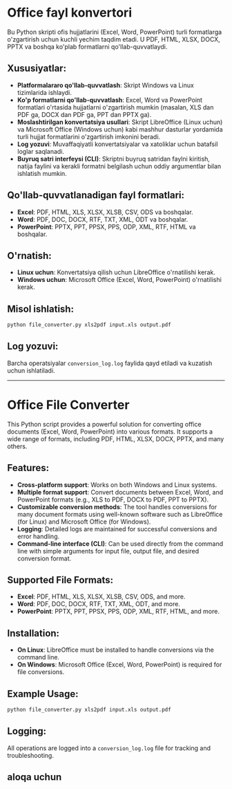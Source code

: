 
# Office fayl konvertori

Bu Python skripti ofis hujjatlarini (Excel, Word, PowerPoint) turli formatlarga o'zgartirish uchun kuchli yechim taqdim etadi. U PDF, HTML, XLSX, DOCX, PPTX va boshqa ko'plab formatlarni qo'llab-quvvatlaydi.

## Xususiyatlar:
- **Platformalararo qo'llab-quvvatlash**: Skript Windows va Linux tizimlarida ishlaydi.
- **Ko'p formatlarni qo'llab-quvvatlash**: Excel, Word va PowerPoint formatlari o'rtasida hujjatlarni o'zgartirish mumkin (masalan, XLS dan PDF ga, DOCX dan PDF ga, PPT dan PPTX ga).
- **Moslashtirilgan konvertatsiya usullari**: Skript LibreOffice (Linux uchun) va Microsoft Office (Windows uchun) kabi mashhur dasturlar yordamida turli hujjat formatlarini o'zgartirish imkonini beradi.
- **Log yozuvi**: Muvaffaqiyatli konvertatsiyalar va xatoliklar uchun batafsil loglar saqlanadi.
- **Buyruq satri interfeysi (CLI)**: Skriptni buyruq satridan faylni kiritish, natija faylini va kerakli formatni belgilash uchun oddiy argumentlar bilan ishlatish mumkin.

## Qo'llab-quvvatlanadigan fayl formatlari:
- **Excel**: PDF, HTML, XLS, XLSX, XLSB, CSV, ODS va boshqalar.
- **Word**: PDF, DOC, DOCX, RTF, TXT, XML, ODT va boshqalar.
- **PowerPoint**: PPTX, PPT, PPSX, PPS, ODP, XML, RTF, HTML va boshqalar.

## O'rnatish:
- **Linux uchun**: Konvertatsiya qilish uchun LibreOffice o'rnatilishi kerak.
- **Windows uchun**: Microsoft Office (Excel, Word, PowerPoint) o'rnatilishi kerak.

## Misol ishlatish:
```bash
python file_converter.py xls2pdf input.xls output.pdf
```

## Log yozuvi:
Barcha operatsiyalar `conversion_log.log` faylida qayd etiladi va kuzatish uchun ishlatiladi.

---

# Office File Converter

This Python script provides a powerful solution for converting office documents (Excel, Word, PowerPoint) into various formats. It supports a wide range of formats, including PDF, HTML, XLSX, DOCX, PPTX, and many others.

## Features:
- **Cross-platform support**: Works on both Windows and Linux systems.
- **Multiple format support**: Convert documents between Excel, Word, and PowerPoint formats (e.g., XLS to PDF, DOCX to PDF, PPT to PPTX).
- **Customizable conversion methods**: The tool handles conversions for many document formats using well-known software such as LibreOffice (for Linux) and Microsoft Office (for Windows).
- **Logging**: Detailed logs are maintained for successful conversions and error handling.
- **Command-line interface (CLI)**: Can be used directly from the command line with simple arguments for input file, output file, and desired conversion format.

## Supported File Formats:
- **Excel**: PDF, HTML, XLS, XLSX, XLSB, CSV, ODS, and more.
- **Word**: PDF, DOC, DOCX, RTF, TXT, XML, ODT, and more.
- **PowerPoint**: PPTX, PPT, PPSX, PPS, ODP, XML, RTF, HTML, and more.

## Installation:
- **On Linux**: LibreOffice must be installed to handle conversions via the command line.
- **On Windows**: Microsoft Office (Excel, Word, PowerPoint) is required for file conversions.

## Example Usage:
```bash
python file_converter.py xls2pdf input.xls output.pdf
```

## Logging:
All operations are logged into a `conversion_log.log` file for tracking and troubleshooting.



## aloqa uchun
